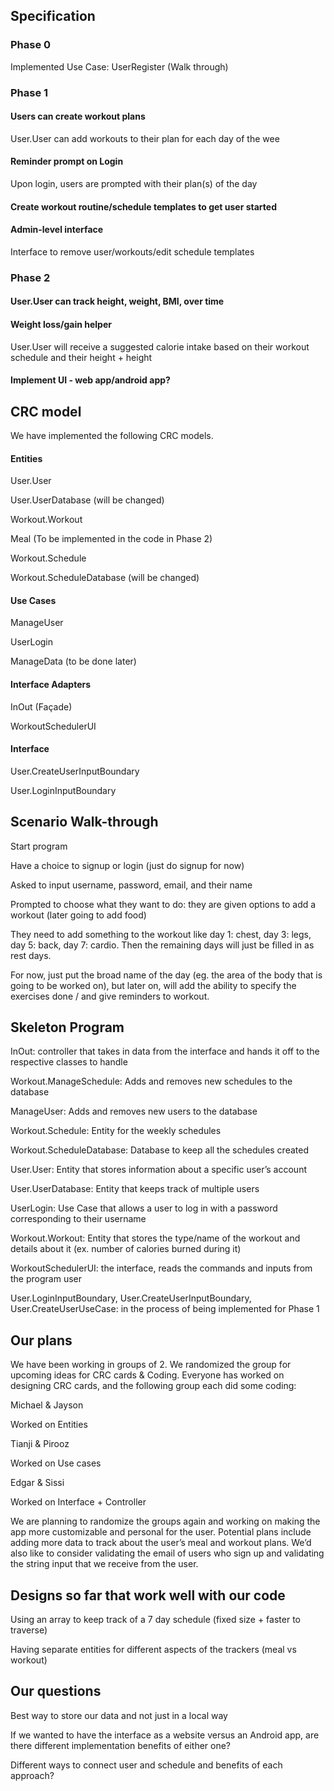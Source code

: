 ## Specification
### Phase 0

Implemented Use Case: UserRegister (Walk through)

### Phase 1

#### Users can create workout plans

User.User can add workouts to their plan for each day of the wee

#### Reminder prompt on Login

Upon login, users are prompted with their plan(s) of the day

#### Create workout routine/schedule templates to get user started 

#### Admin-level interface
Interface to remove user/workouts/edit schedule templates


### Phase 2
#### User.User can track height, weight, BMI, over time

#### Weight loss/gain helper
User.User will receive a suggested calorie intake based on their workout schedule and their height + height

#### Implement UI - web app/android app?




## CRC model
We have implemented the following CRC models.
#### Entities

User.User

User.UserDatabase (will be changed)

Workout.Workout

Meal (To be implemented in the code in Phase 2)

Workout.Schedule

Workout.ScheduleDatabase (will be changed)

#### Use Cases

ManageUser

UserLogin

ManageData (to be done later)

#### Interface Adapters

InOut (Façade)

WorkoutSchedulerUI

#### Interface

User.CreateUserInputBoundary

User.LoginInputBoundary


## Scenario Walk-through
Start program

Have a choice to signup or login (just do signup for now)

Asked to input username, password, email, and their name

Prompted to choose what they want to do: they are given options to add a workout (later going to add food)

They need to add something to the workout like day 1: chest, day 3: legs, day 5: back, day 7: cardio. Then the remaining days will just be filled in as rest days.

For now, just put the broad name of the day (eg. the area of the body that is going to be worked on), but later on, will add the ability to specify the exercises done / and give reminders to workout.

## Skeleton Program
InOut: controller that takes in data from the interface and hands it off to the respective classes to handle

Workout.ManageSchedule: Adds and removes new schedules to the database

ManageUser: Adds and removes new users to the database

Workout.Schedule: Entity for the weekly schedules 

Workout.ScheduleDatabase: Database to keep all the schedules created

User.User: Entity that stores information about a specific user’s account

User.UserDatabase: Entity that keeps track of multiple users

UserLogin: Use Case that allows a user to log in with a password corresponding to their username

Workout.Workout: Entity that stores the type/name of the workout and details about it (ex. number of calories burned during it)

WorkoutSchedulerUI: the interface, reads the commands and inputs from the program user

User.LoginInputBoundary, User.CreateUserInputBoundary, User.CreateUserUseCase: in the process of being implemented for Phase 1

## Our plans

We have been working in groups of 2. We randomized the group for upcoming ideas for CRC cards & Coding. Everyone has worked on designing CRC cards, and the following group each did some coding:

Michael & Jayson

Worked on Entities

Tianji & Pirooz

Worked on Use cases

Edgar & Sissi

Worked on Interface + Controller


We are planning to randomize the groups again and working on making the app more customizable and personal for the user. Potential plans include adding more data to track about the user’s meal and workout plans. We’d also like to consider validating the email of users who sign up and validating the string input that we receive from the user.


## Designs so far that work well with our code

Using an array to keep track of a 7 day schedule (fixed size + faster to traverse)

Having separate entities for different aspects of the trackers (meal vs workout)

## Our questions

Best way to store our data and not just in a local way

If we wanted to have the interface as a website versus an Android app, are there different implementation benefits of either one?

Different ways to connect user and schedule and benefits of each approach?
